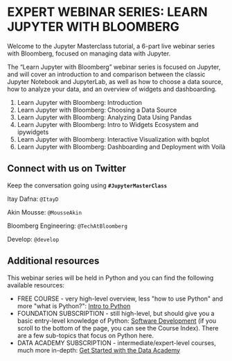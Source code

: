 # EXPERT WEBINAR SERIES: LEARN JUPYTER WITH BLOOMBERG

Welcome to the Jupyter Masterclass tutorial, a 6-part live webinar series with Bloomberg, focused on managing data with Jupyter.

The “Learn Jupyter with Bloomberg” webinar series is focused on Jupyter, and will cover an introduction to and comparison between the classic Jupyter Notebook and JupyterLab, as well as how to choose a data source, how to analyze your data, and an overview of widgets and dashboarding.

1. Learn Jupyter with Bloomberg: Introduction
2. Learn Jupyter with Bloomberg: Choosing a Data Source
3. Learn Jupyter with Bloomberg: Analyzing Data Using Pandas
4. Learn Jupyter with Bloomberg: Intro to Widgets Ecosystem and ipywidgets
5. Learn Jupyter with Bloomberg: Interactive Visualization with bqplot
6. Learn Jupyter with Bloomberg: Dashboarding and Deployment with Voilà

## Connect with us on Twitter
Keep the conversation going using **`#JupyterMasterClass`**

Itay Dafna: `@ItayD`

Akin Mousse: `@MousseAkin`

Bloomberg Engineering: `@TechAtBloomberg`

Develop: `@develop`

## Additional resources 

This webinar series will be held in Python and you can find the following available resources:

* FREE COURSE - very high-level overview, less "how to use Python" and more "what is Python?": [Intro to Python](https://develop.com/course/Intro-Python)
* FOUNDATION SUBSCRIPTION - still high-level, but should give you a basic entry-level knowledge of Python: [Software Development](https://develop.com/courses/foundation-level/learn-software-development/) (if you scroll to the bottom of the page, you can see the Course Index). There are a few sub-topics that focus on Python here.
* DATA ACADEMY SUBSCRIPTION - intermediate/expert-level courses, much more in-depth: [Get Started with the Data Academy](https://develop.com/courses/academy-level/data-academy/get-started-data-academy/)
~~~~
